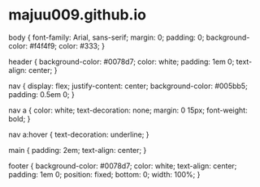 # majuu009.github.io
body {
    font-family: Arial, sans-serif;
    margin: 0;
    padding: 0;
    background-color: #f4f4f9;
    color: #333;
}

header {
    background-color: #0078d7;
    color: white;
    padding: 1em 0;
    text-align: center;
}

nav {
    display: flex;
    justify-content: center;
    background-color: #005bb5;
    padding: 0.5em 0;
}

nav a {
    color: white;
    text-decoration: none;
    margin: 0 15px;
    font-weight: bold;
}

nav a:hover {
    text-decoration: underline;
}

main {
    padding: 2em;
    text-align: center;
}

footer {
    background-color: #0078d7;
    color: white;
    text-align: center;
    padding: 1em 0;
    position: fixed;
    bottom: 0;
    width: 100%;
}

